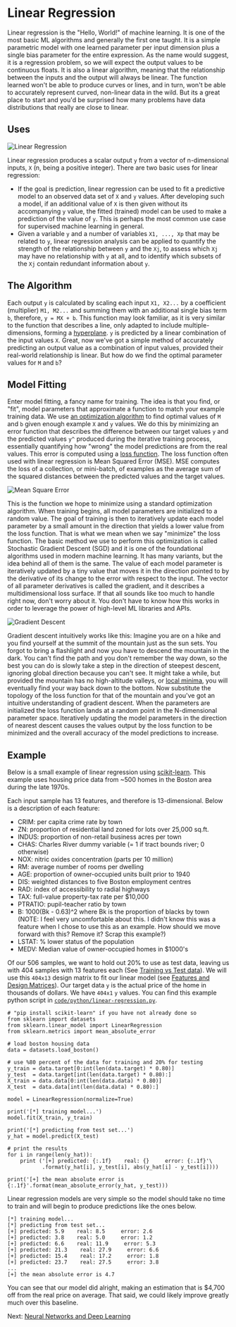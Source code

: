 # Linear Regression

Linear regression is the "Hello, World!" of machine learning. It is one of the most basic ML algorithms and generally the first one taught. It is a simple parametric model with one learned parameter per input dimension plus a single bias parameter for the entire expression. As the name would suggest, it is a regression problem, so we will expect the output values to be continuous floats. It is also a linear algorithm, meaning that the relationship between the inputs and the output will always be linear. The function learned won't be able to produce curves or lines, and in turn, won't be able to accurately represent curved, non-linear data in the wild. But its a great place to start and you'd be surprised how many problems have data distributions that really are close to linear.  

## Uses

![Linear Regression](images/linear-regression.png)

Linear regression produces a scalar output `y` from a vector of n-dimensional inputs, `X` (n, being a positive integer). There are two basic uses for linear regression:

- If the goal is prediction, linear regression can be used to fit a predictive model to an observed data set of `X` and `y` values. After developing such a model, if an additional value of `X` is then given without its accompanying `y` value, the fitted (trained) model can be used to make a prediction of the value of `y`. This is perhaps the most common use case for supervised machine learning in general.
- Given a variable `y` and a number of variables `X1, ..., Xp` that may be related to `y`, linear regression analysis can be applied to quantify the strength of the relationship between `y` and the `Xj`, to assess which `Xj` may have no relationship with `y` at all, and to identify which subsets of the `Xj` contain redundant information about `y`.

## The Algorithm

Each output `y` is calculated by scaling each input `X1, X2...` by a coefficient (multiplier) `M1, M2...` and summing them with an additional single bias term `b`, therefore, `y = MX + b`. This function may look familiar, as it is very similar to the function that describes a line, only adapted to include multiple-dimensions, forming a [hyperplane](https://en.wikipedia.org/wiki/Hyperplane). `y` is predicted by a linear combination of the input values `X`. Great, now we've got a simple method of accurately predicting an output value as a combination of input values, provided their real-world relationship is linear. But how do we find the optimal parameter values for `M` and `b`?

## Model Fitting

Enter model fitting, a fancy name for training. The idea is that you find, or "fit", model parameters that approximate a function to match your example training data. We use [an optimization algorithm](https://keras.io/optimizers/#parameters-common-to-all-keras-optimizers) to find optimal values of `M` and `b` given enough example `X` and `y` values. We do this by minimizing an error function that describes the difference between our target values `y` and the predicted values `y^` produced during the iterative training process, essentially quantifying how "wrong" the model predictions are from the real values. This error is computed using a [loss function](https://heartbeat.fritz.ai/5-regression-loss-functions-all-machine-learners-should-know-4fb140e9d4b0). The loss function often used with linear regression is Mean Squared Error (MSE). MSE computes the loss of a collection, or mini-batch, of examples as the average sum of the squared distances between the predicted values and the target values.

![Mean Square Error](images/mse.svg) 

This is the function we hope to minimize using a standard optimization algorithm. When training begins, all model parameters are initialized to a random value. The goal of training is then to iteratively update each model parameter by a small amount in the direction that yields a lower value from the loss function. That is what we mean when we say "minimize" the loss function. The basic method we use to perform this optimization is called Stochastic Gradient Descent (SGD) and it is one of the foundational algorithms used in modern machine learning. It has many variants, but the idea behind all of them is the same. The value of each model parameter is iteratively updated by a tiny value that moves it in the direction pointed to by the derivative of its change to the error with respect to the input. The vector of all parameter derivatives is called the gradient, and it describes a multidimensional loss surface. If that all sounds like too much to handle right now, don't worry about it. You don't have to know how this works in order to leverage the power of high-level ML libraries and APIs. 

![Gradient Descent](images/optimization.jpg)

Gradient descent intuitively works like this: Imagine you are on a hike and you find yourself at the summit of the mountain just as the sun sets. You forgot to bring a flashlight and now you have to descend the mountain in the dark. You can't find the path and you don't remember the way down, so the best you can do is slowly take a step in the direction of steepest descent, ignoring global direction because you can't see. It might take a while, but provided the mountain has no high-altitude valleys, or [local minima](https://en.wikipedia.org/wiki/Maxima_and_minima), you will eventually find your way back down to the bottom. Now substitute the topology of the loss function for that of the mountain and you've got an intuitive understanding of gradient descent. When the parameters are initialized the loss function lands at a random point in the N-dimensional parameter space. Iteratively updating the model parameters in the direction of nearest descent causes the values output by the loss function to be minimized and the overall accuracy of the model predictions to increase.

## Example

Below is a small example of linear regression using [scikit-learn](http://scikit-learn.org/stable/). This example uses housing price data from ~500 homes in the Boston area during the late 1970s.

Each input sample has 13 features, and therefore is 13-dimensional. Below is a description of each feature:

- CRIM: per capita crime rate by town
- ZN: proportion of residential land zoned for lots over 25,000 sq.ft.
- INDUS: proportion of non-retail business acres per town
- CHAS: Charles River dummy variable (= 1 if tract bounds river; 0 otherwise)
- NOX: nitric oxides concentration (parts per 10 million)
- RM: average number of rooms per dwelling
- AGE: proportion of owner-occupied units built prior to 1940
- DIS: weighted distances to five Boston employment centres
- RAD: index of accessibility to radial highways
- TAX: full-value property-tax rate per $10,000
- PTRATIO: pupil-teacher ratio by town
- B: 1000(Bk - 0.63)^2 where Bk is the proportion of blacks by town (NOTE: I feel very uncomfortable about this. I didn't know this was a feature when I chose to use this as an example. How should we move forward with this? Remove it? Scrap this example?)
- LSTAT: % lower status of the population
- MEDV: Median value of owner-occupied homes in $1000's

Of our 506 samples, we want to hold out 20% to use as test data, leaving us with 404 samples with 13 features each (See [Training vs Test data](data-is-key.html#training-data-vs-test-data)). We will use this `404x13` design matrix to fit our linear model (see [Features and Design Matrices](features-and-design-matrices.html)). Our target data `y` is the actual price of the home in thousands of dollars. We have `404x1` `y` values. You can find this example python script in [`code/python/linear-regression.py`](../code/python/linear-regression.py).

```
# "pip install scikit-learn" if you have not already done so
from sklearn import datasets
from sklearn.linear_model import LinearRegression
from sklearn.metrics import mean_absolute_error

# load boston housing data
data = datasets.load_boston()

# use %80 percent of the data for training and 20% for testing
y_train = data.target[0:int(len(data.target) * 0.80)]
y_test  = data.target[int(len(data.target) * 0.80):]
X_train = data.data[0:int(len(data.data) * 0.80)]
X_test  = data.data[int(len(data.data) * 0.80):]

model = LinearRegression(normalize=True)

print('[*] training model...')
model.fit(X_train, y_train)

print('[*] predicting from test set...')
y_hat = model.predict(X_test)

# print the results
for i in range(len(y_hat)):
	print ('[+] predicted: {:.1f}    real: {}     error: {:.1f}'\
		   .format(y_hat[i], y_test[i], abs(y_hat[i] - y_test[i])))

print('[+] the mean absolute error is {:.1f}'.format(mean_absolute_error(y_hat, y_test)))
```

Linear regression models are very simple so the model should take no time to train and will begin to produce predictions like the ones below.

```
[*] training model...
[*] predicting from test set...
[+] predicted: 5.9    real: 8.5     error: 2.6
[+] predicted: 3.8    real: 5.0     error: 1.2
[+] predicted: 6.6    real: 11.9     error: 5.3
[+] predicted: 21.3    real: 27.9     error: 6.6
[+] predicted: 15.4    real: 17.2     error: 1.8
[+] predicted: 23.7    real: 27.5     error: 3.8
...
[+] the mean absolute error is 4.7
```

You can see that our model did alright, making an estimation that is $4,700 off from the real price on average. That said, we could likely improve greatly much over this baseline. 

Next: [Neural Networks and Deep Learning](neural-networks-and-deep-learning.html)
